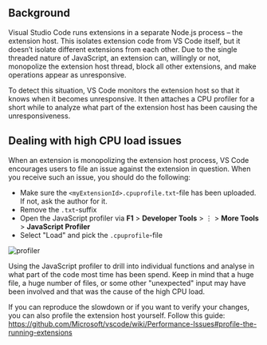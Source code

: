 ## Background

Visual Studio Code runs extensions in a separate Node.js process – the extension host. This isolates extension code from VS Code itself, but it doesn’t isolate different extensions from each other. Due to the single threaded nature of JavaScript, an extension can, willingly or not, monopolize the extension host thread, block all other extensions, and make operations appear as unresponsive. 

To detect this situation, VS Code monitors the extension host so that it knows when it becomes unresponsive. It then attaches a CPU profiler for a short while to analyze what part of the extension host has been causing the unresponsiveness. 

## Dealing with high CPU load issues

When an extension is monopolizing the extension host process, VS Code encourages users to file an issue against the extension in question. When you receive such an issue, you should do the following:

* Make sure the `<myExtensionId>.cpuprofile.txt`-file has been uploaded. If not, ask the author for it. 
* Remove the `.txt`-suffix
* Open the JavaScript profiler via **F1** > **Developer Tools** > ⋮ > **More Tools** > **JavaScript Profiler**
* Select "Load" and pick the `.cpuprofile`-file

![profiler](https://user-images.githubusercontent.com/1794099/49524455-12e71e80-f8ac-11e8-84c1-3c8645128d17.gif)

Using the JavaScript profiler to drill into individual functions and analyse in what part of the code most time has been spend. Keep in mind that a huge file, a huge number of files, or some other "unexpected" input may have been involved and that was the cause of the high CPU load. 

If you can reproduce the slowdown or if you want to verify your changes, you can also profile the extension host yourself. Follow this guide: https://github.com/Microsoft/vscode/wiki/Performance-Issues#profile-the-running-extensions



